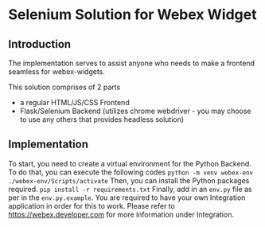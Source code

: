 # Selenium Solution for Webex Widget

## Introduction

The implementation serves to assist anyone who needs to make a frontend seamless for webex-widgets.

This solution comprises of 2 parts

- a regular HTML/JS/CSS Frontend
- Flask/Selenium Backend (utilizes chrome webdriver - you may choose to use any others that provides headless solution)

## Implementation

To start, you need to create a virtual environment for the Python Backend. To do that, you can execute the following codes
`python -m venv webex-env`
`./webex-env/Scripts/activate`
Then, you can install the Python packages required.
`pip install -r requirements.txt`
Finally, add in an `env.py` file as per in the `env.py.example`. You are required to have your own Integration application in order for this to work. Please refer to https://webex.developer.com for more information under Integration.
